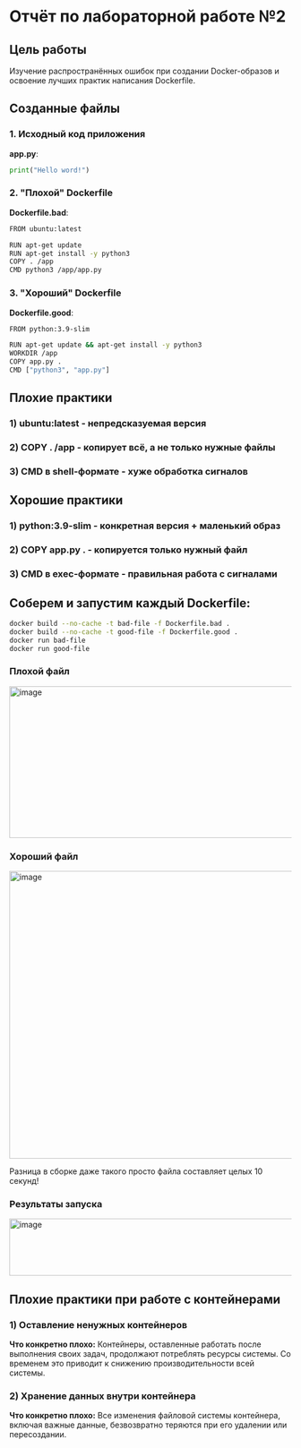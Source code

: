 # Отчёт по лабораторной работе №2
## Цель работы
Изучение распространённых ошибок при создании Docker-образов и освоение лучших практик написания Dockerfile.


## Созданные файлы

### 1. Исходный код приложения
**app.py**:
```python
print("Hello word!")
```
### 2. "Плохой" Dockerfile
**Dockerfile.bad**:
```bash
FROM ubuntu:latest

RUN apt-get update
RUN apt-get install -y python3
COPY . /app
CMD python3 /app/app.py
```

### 3. "Хороший" Dockerfile
**Dockerfile.good**:
```bash
FROM python:3.9-slim

RUN apt-get update && apt-get install -y python3
WORKDIR /app
COPY app.py .
CMD ["python3", "app.py"]
```
## Плохие практики
### 1) **ubuntu:latest** - непредсказуемая версия
### 2) **COPY . /app** - копирует всё, а не только нужные файлы  
### 3) **CMD в shell-формате** - хуже обработка сигналов

## Хорошие практики
### 1) **python:3.9-slim** - конкретная версия + маленький образ
### 2) **COPY app.py .** - копируется только нужный файл
### 3) **CMD в exec-формате** - правильная работа с сигналами

## Соберем и запустим каждый Dockerfile:
```bash
docker build --no-cache -t bad-file -f Dockerfile.bad .
docker build --no-cache -t good-file -f Dockerfile.good .
docker run bad-file
docker run good-file
```
### Плохой файл
<img width="1020" height="271" alt="image" src="https://github.com/user-attachments/assets/49d7b9cd-2eda-4a2e-94bf-d1b5a28da228" />

### Хороший файл
<img width="1030" height="514" alt="image" src="https://github.com/user-attachments/assets/17dd62aa-2319-4256-bdae-328159cbe0d8" />

Разница в сборке даже такого просто файла составляет целых 10 секунд!
### Результаты запуска
<img width="710" height="102" alt="image" src="https://github.com/user-attachments/assets/0e255a7b-3cfc-47b4-9b3b-25599d0cde38" />

## Плохие практики при работе с контейнерами
### 1) Оставление ненужных контейнеров
**Что конкретно плохо:** Контейнеры, оставленные работать после выполнения своих задач, продолжают потреблять ресурсы системы. Со временем это приводит к снижению производительности всей системы.
### 2) Хранение данных внутри контейнера
**Что конкретно плохо:** Все изменения файловой системы контейнера, включая важные данные, безвозвратно теряются при его удалении или пересоздании.
